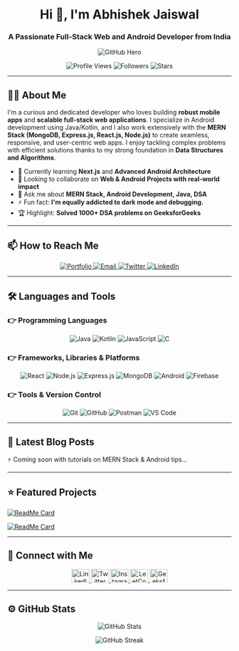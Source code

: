 <h1 align="center">Hi 👋, I'm Abhishek Jaiswal</h1>
<h3 align="center">A Passionate Full-Stack Web and Android Developer from India</h3>

<p align="center">
  <img src="https://github-hero-readme.vercel.app/api?username=theabhishekjaiswal&linkedin=theabhishekjaiswal12&twitter=_abhi_jaiswal&description=Android%20%7C%20Full-Stack%20Web%20Developer%20%7C%20JavaScript%20%7C%20MERN%20Stack&theme=dark" alt="GitHub Hero" />
</p>

<p align="center">
  <img src="https://komarev.com/ghpvc/?username=theabhishekjaiswal&label=Profile%20views&color=blueviolet&style=flat-square" alt="Profile Views" />
  <img src="https://img.shields.io/github/followers/theabhishekjaiswal?label=Followers&color=lightgrey&style=flat-square" alt="Followers" />
  <img src="https://img.shields.io/github/stars/theabhishekjaiswal?label=Stars&color=yellow&style=flat-square" alt="Stars" />
</p>

---

## 👨‍💻 About Me

I'm a curious and dedicated developer who loves building **robust mobile apps** and **scalable full-stack web applications**. I specialize in Android development using Java/Kotlin, and I also work extensively with the **MERN Stack (MongoDB, Express.js, React.js, Node.js)** to create seamless, responsive, and user-centric web apps. I enjoy tackling complex problems with efficient solutions thanks to my strong foundation in **Data Structures and Algorithms**.

- 🌱 Currently learning **Next.js** and **Advanced Android Architecture**
- 👯 Looking to collaborate on **Web & Android Projects with real-world impact**
- 💬 Ask me about **MERN Stack, Android Development, Java, DSA**
- ⚡ Fun fact: **I'm equally addicted to dark mode and debugging.**
- 🏆 Highlight: **Solved 1000+ DSA problems on GeeksforGeeks**

---

## 📫 How to Reach Me

<p align="center">
  <a href="https://theabhishekjaiswal.github.io/" target="_blank">
    <img src="https://img.shields.io/website?label=Portfolio&style=for-the-badge&url=https://theabhishekjaiswal.github.io/&color=blue" alt="Portfolio" />
  </a>
  <a href="mailto:theabhishekjaiswal12@gmail.com">
    <img src="https://img.shields.io/badge/Email-D14836?style=for-the-badge&logo=gmail&logoColor=white&color=red" alt="Email" />
  </a>
  <a href="https://twitter.com/_abhi_jaiswal" target="_blank">
    <img src="https://img.shields.io/twitter/follow/_abhi_jaiswal?color=blue&logo=twitter&style=for-the-badge" alt="Twitter" />
  </a>
  <a href="https://linkedin.com/in/theabhishekjaiswal12/" target="_blank">
    <img src="https://img.shields.io/badge/LinkedIn-Connect-blue?style=for-the-badge&logo=linkedin&color=0A66C2" alt="LinkedIn" />
  </a>
</p>

---

## 🛠️ Languages and Tools

### 👉 Programming Languages
<p align="center">
  <img src="https://img.shields.io/badge/Java-%23ED8B00.svg?style=for-the-badge&logo=openjdk&logoColor=white" alt="Java" />
  <img src="https://img.shields.io/badge/Kotlin-%230095D5.svg?style=for-the-badge&logo=kotlin&logoColor=white" alt="Kotlin" />
  <img src="https://img.shields.io/badge/JavaScript-%23F7DF1E.svg?style=for-the-badge&logo=javascript&logoColor=black" alt="JavaScript" />
  <img src="https://img.shields.io/badge/C-%2300599C.svg?style=for-the-badge&logo=c&logoColor=white" alt="C" />
</p>

### 👉 Frameworks, Libraries & Platforms
<p align="center">
  <img src="https://img.shields.io/badge/React-%2320232a.svg?style=for-the-badge&logo=react&logoColor=%2361DAFB" alt="React" />
  <img src="https://img.shields.io/badge/Node.js-%23339933.svg?style=for-the-badge&logo=node.js&logoColor=white" alt="Node.js" />
  <img src="https://img.shields.io/badge/Express.js-%23404d59.svg?style=for-the-badge&logo=express&logoColor=white" alt="Express.js" />
  <img src="https://img.shields.io/badge/MongoDB-%2347A248.svg?style=for-the-badge&logo=mongodb&logoColor=white" alt="MongoDB" />
  <img src="https://img.shields.io/badge/Android-%230097A7.svg?style=for-the-badge&logo=android&logoColor=white" alt="Android" />
  <img src="https://img.shields.io/badge/Firebase-%23039BE5.svg?style=for-the-badge&logo=firebase" alt="Firebase" />
</p>

### 👉 Tools & Version Control
<p align="center">
  <img src="https://img.shields.io/badge/Git-%23F05033.svg?style=for-the-badge&logo=git&logoColor=white" alt="Git" />
  <img src="https://img.shields.io/badge/GitHub-%23121011.svg?style=for-the-badge&logo=github&logoColor=white" alt="GitHub" />
  <img src="https://img.shields.io/badge/Postman-FF6C37?style=for-the-badge&logo=postman&logoColor=white" alt="Postman" />
  <img src="https://img.shields.io/badge/VS%20Code-%23007ACC.svg?style=for-the-badge&logo=visual-studio-code&logoColor=white" alt="VS Code" />
</p>

---

## 📕 Latest Blog Posts

⚡ Coming soon with tutorials on MERN Stack & Android tips...

---

## ⭐ Featured Projects

[![ReadMe Card](https://github-readme-stats.vercel.app/api/pin/?username=theabhishekjaiswal&repo=Moodify&theme=dark&bg_color=0D1117&title_color=00BFFF&text_color=00BFFF&border_color=1E90FF)](https://github.com/theabhishekjaiswal/Moodify)

[![ReadMe Card](https://github-readme-stats.vercel.app/api/pin/?username=theabhishekjaiswal&repo=Fire-Alarm-System&theme=dark&bg_color=0D1117&title_color=00BFFF&text_color=00BFFF&border_color=1E90FF)](https://github.com/theabhishekjaiswal/Fire-Alarm-System)

---

## 🤝 Connect with Me

<p align="center">
  <a href="https://linkedin.com/in/theabhishekjaiswal12" target="_blank">
    <img src="https://raw.githubusercontent.com/rahuldkjain/github-profile-readme-generator/master/src/images/icons/Social/linked-in-alt.svg" alt="LinkedIn" height="30" width="40" />
  </a>
  <a href="https://twitter.com/_abhi_jaiswal" target="_blank">
    <img src="https://raw.githubusercontent.com/rahuldkjain/github-profile-readme-generator/master/src/images/icons/Social/twitter.svg" alt="Twitter" height="30" width="40" />
  </a>
  <a href="https://instagram.com/theabhishek_jaiswal/" target="_blank">
    <img src="https://raw.githubusercontent.com/rahuldkjain/github-profile-readme-generator/master/src/images/icons/Social/instagram.svg" alt="Instagram" height="30" width="40" />
  </a>
  <a href="https://www.leetcode.com/theabhishek_jaiswal/" target="_blank">
    <img src="https://raw.githubusercontent.com/rahuldkjain/github-profile-readme-generator/master/src/images/icons/Social/leet-code.svg" alt="LeetCode" height="30" width="40" />
  </a>
  <a href="https://auth.geeksforgeeks.org/user/theabhishek_jaiswal" target="_blank">
    <img src="https://raw.githubusercontent.com/rahuldkjain/github-profile-readme-generator/master/src/images/icons/Social/geeks-for-geeks.svg" alt="GeeksforGeeks" height="30" width="40" />
  </a>
</p>

---

## ⚙️ GitHub Stats

<p align="center">
  <img src="https://github-readme-stats.vercel.app/api?username=theabhishekjaiswal&show_icons=true&theme=dark&icon_color=00BFFF&text_color=00BFFF&bg_color=0D1117&border_color=1E90FF" alt="GitHub Stats" />
</p>
<p align="center">
  <img src="https://github-readme-streak-stats.herokuapp.com/?user=theabhishekjaiswal&theme=dark&hide_border=true&background=0D1117&stroke=1E90FF&fire=1E90FF" alt="GitHub Streak" />
</p>

